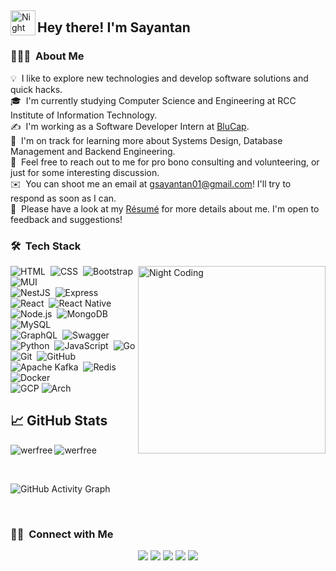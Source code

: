 &nbsp;

<img alt="Night Coding" src="https://media.giphy.com/media/hvRJCLFzcasrR4ia7z/giphy.gif" width='40' align="left"/><h2>Hey there! I'm Sayantan</h2>

<!-- ## 👋 &nbsp;Hey there! I'm Sayantan -->

### 👨🏻‍💻 &nbsp;About Me

💡 &nbsp;I like to explore new technologies and develop software solutions and quick hacks.\
🎓 &nbsp;I'm currently studying Computer Science and Engineering at RCC Institute of Information Technology.\
✍️ &nbsp;I'm working as a Software Developer Intern at [BluCap](https://blucap.health/).\
🌱 &nbsp;I'm on track for learning more about Systems Design, Database Management and Backend Engineering.\
💬 &nbsp;Feel free to reach out to me for pro bono consulting and volunteering, or just for some interesting discussion.\
✉️ &nbsp;You can shoot me an email at gsayantan01@gmail.com! I'll try to respond as soon as I can.\
📄 &nbsp;Please have a look at my [Résumé](https://drive.google.com/file/d/12fFl6HACRGxFNDZp1_ktFyQyJqfbZZp-/view) for more details about me. I'm open to feedback and suggestions!

### 🛠 &nbsp;Tech Stack


<!-- <img alt="Night Coding" src="https://raw.githubusercontent.com/AVS1508/AVS1508/master/assets/Night-Coding.gif"  align="right"/> -->
<img alt="Night Coding" src="https://i.pinimg.com/originals/8b/35/fe/8b35fef55fba1a201c9c7a11d3ec3d64.gif" width="300" align="right"/> 

![HTML](https://img.shields.io/badge/-HTML-05122A?style=flat&logo=HTML5)&nbsp;
![CSS](https://img.shields.io/badge/-CSS-05122A?style=flat&logo=CSS3&logoColor=1572B6)&nbsp;
![Bootstrap](https://img.shields.io/badge/-Bootstrap-05122A?style=flat&logo=bootstrap&logoColor=563D7C)
![MUI](https://img.shields.io/badge/-MUI-05122A?style=flat&logo=MUI&logoColor=563D7C)
<br />
![NestJS](https://img.shields.io/badge/-NestJS-05122A?style=flat&logo=nestjs&logoColor=red)&nbsp;
![Express](https://img.shields.io/badge/-Express-05122A?style=flat&logo=express)&nbsp;
![React](https://img.shields.io/badge/-React-05122A?style=flat&logo=react)&nbsp;
![React Native](https://img.shields.io/badge/-React%20Native-05122A?style=flat&logo=react)&nbsp;
<br />
![Node.js](https://img.shields.io/badge/-Node.js-05122A?style=flat&logo=node.js)&nbsp;
![MongoDB](https://img.shields.io/badge/-MongoDB-05122A?style=flat&logo=mongodb)&nbsp;
![MySQL](https://img.shields.io/badge/-MySQL-05122A?style=flat&logo=MySQL)&nbsp;
<br />
![GraphQL](https://img.shields.io/badge/-GraphQL-05122A?style=flat&logo=graphql&logoColor=red)&nbsp;
![Swagger](https://img.shields.io/badge/-Swagger-05122A?style=flat&logo=swagger)&nbsp;
<br />
![Python](https://img.shields.io/badge/-Python-05122A?style=flat&logo=python&logoColor=1572B6)&nbsp;
![JavaScript](https://img.shields.io/badge/-JavaScript-05122A?style=flat&logo=javascript)&nbsp;
![Go](https://img.shields.io/badge/Go-05122A?style=flat&logo=go&logoColor=1572B6)
<br />
![Git](https://img.shields.io/badge/-Git-05122A?style=flat&logo=git)&nbsp;
![GitHub](https://img.shields.io/badge/-GitHub-05122A?style=flat&logo=github)&nbsp;
<br />
![Apache Kafka](https://img.shields.io/badge/-Apache%20Kafka-05122A?style=flat&logo=apachekafka&logoColor=007ACC)&nbsp;
![Redis](https://img.shields.io/badge/-Redis-05122A?style=flat&logo=redis)&nbsp;
![Docker](https://img.shields.io/badge/-Docker-05122A?style=flat&logo=docker)
<br/>
![GCP](https://img.shields.io/badge/-GCP-05122A?style=flat&logo=google-cloud)
![Arch](https://img.shields.io/badge/-Arch-05122A?style=flat&logo=arch-linux)

## &#x1f4c8; GitHub Stats

<p align="left"><img align="left" src="https://github-readme-stats.vercel.app/api/top-langs?username=werfree&show_icons=true&locale=en&layout=compact&theme=radical" alt="werfree" /></p>

 <p><img align="center" src="https://github-readme-streak-stats.herokuapp.com/?user=werfree&theme=radical" alt="werfree" /></p>
 
 <br/>
 
![GitHub Activity Graph](https://activity-graph.herokuapp.com/graph?username=werfree&bg_color=000000&color=4fff67&line=4fff67&point=ffffff&area=true&hide_border=true)  

<br/>

### 🤝🏻 &nbsp;Connect with Me

<p align="center">
<a href="https://werfree.github.io/"><img src="https://img.shields.io/badge/-werfree.github.io-3423A6?style=flat&logo=Google-Chrome&logoColor=white"/></a>
<a href="https://linkedin.com/in/werfree"><img src="https://img.shields.io/badge/-Sayantan%20Ghosh-0077B5?style=flat&logo=Linkedin&logoColor=white"/></a>
<a href="mailto:gsayantan01@gmail.com"><img src="https://img.shields.io/badge/-gsayantan01@gmail.com-D14836?style=flat&logo=Gmail&logoColor=white"/></a>
<a href="https://instagram.com/werfree_"><img src="https://img.shields.io/badge/-@werfree_-E4405F?style=flat&logo=Instagram&logoColor=white"/></a>
<a href="https://facebook.com/gsayantan01"><img src="https://img.shields.io/badge/-@gsayantan01-1877F2?style=flat&logo=Facebook&logoColor=white"/></a>
</p>

<!--
**werfree/werfree** is a ✨ _special_ ✨ repository because its `README.md` (this file) appears on your GitHub profile.

Here are some ideas to get you started:
- ### Hi there 👋
- 🔭 I’m currently working on ...
- 🌱 I’m currently learning ...
- 👯 I’m looking to collaborate on ...
- 🤔 I’m looking for help with ...
- 💬 Ask me about ...
- 📫 How to reach me: ...
- 😄 Pronouns: ...
- ⚡ Fun fact: ...
-->
